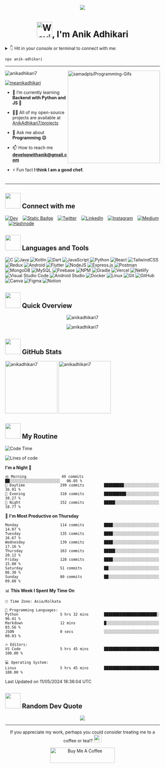 <p align="center"> <a href="https://anikadhikari.bio.link" >
<img src="https://user-images.githubusercontent.com/74038190/240877480-5f6597b4-ff7c-4415-9272-d95759df842f.gif" > </a> </p>

<!--- [![MasterHead](https://user-images.githubusercontent.com/74038190/221352995-5ac18bdf-1a19-4f99-bbb6-77559b220470.gif)](https://bio.link/anikadhikari) -->
<!--- [![MasterHead](https://user-images.githubusercontent.com/74038190/213910845-af37a709-8995-40d6-be59-724526e3c3d7.gif)](https://bio.link/anikadhikari) -->
<!--- [![MasterHead](https://user-images.githubusercontent.com/74038190/240877480-5f6597b4-ff7c-4415-9272-d95759df842f.gif)](https://bio.link/anikadhikari) -->
<!--- [![MasterHead](https://1.bp.blogspot.com/-7A4WynwLsMw/XbBpCXG8fHI/AAAAAAAAMt4/uOa1bpLskYgrwGbllhSu2SDj_Mig8SXJQCLcBGAsYHQ/s1600/2000_600px.gif)](https://bio.link/anikadhikari) -->

<h1 align="center"> <img src="https://raw.githubusercontent.com/nixin72/nixin72/master/wave.gif" 
         alt="Waving hand animated gif"
         width="50" />, I'm Anik Adhikari</h1>
<!-- <h2 align="center"># just another tech enthusiast... 🧑🏻‍💻</h2> -->

<details>
         <summary>
                👇 Hit in your console or terminal to connect with me:  
         </summary>
         repo 👉 <a href="https://github.com/AnikAdhikari7/npx-card">[npx anik-adhikari]</a>
</details>

```bash
npx anik-adhikari
```

---

<a href='https://github.com/samadpls/Programing-Gifs'>
<img align='right' src='https://programming-gifs.cyclic.app' widht=100 height=300 alt='samadpls/Programming-Gifs'></a>

<p align="left"> <img src="https://komarev.com/ghpvc/?username=anikadhikari7&label=Profile%20views&color=0e75b6&style=social&icon=0" alt="anikadhikari7" /> </p>

<p align="left"> <a href="https://twitter.com/meanikadhikari" target="blank"><img src="https://img.shields.io/badge/-%23000000?style=for-the-badge&logo=x&label=Follow%20%40MeAnikAdhikari&labelColor=black" alt="meanikadhikari" /></a> </p>

- 🌱 I’m currently learning **Backend with Python and JS 🤕**

- 👨‍💻 All of my open-source projects are available at [AnikAdhikari7/projects](https://github.com/AnikAdhikari7?tab=repositories)

- 💬 Ask me about **Programming 😉**

- 📫 How to reach me **developwithanik@gmail.com**

- ⚡ Fun fact **I think I am a good chef.** <br/> <br/>

---

## <img src="https://media.giphy.com/media/dhGGpFEXFUN63MVaSR/giphy.gif" width="50"> Connect with me
[![Dev](https://img.shields.io/badge/Dev-%230A0A0A?style=social&logo=dev.to)](https://dev.to/anikadhikari) &ensp;
[![Static Badge](https://img.shields.io/badge/xdadevelopers-%23EA7100?style=social&logo=xdadevelopers)](https://forum.xda-developers.com/m/anikadhikari.12668517/) &ensp;
[![Twitter](https://img.shields.io/badge/Twitter-%231D9BF0?style=social&logo=twitter)](https://twitter.com/meanikadhikari) &ensp;
[![LinkedIn](https://img.shields.io/badge/LinkedIn-%230A66C2?style=social&logo=linkedin)](https://linkedin.com/in/anikadhikari) &ensp;
[![Instagram](https://img.shields.io/badge/Instagram-%23E4405F?style=social&logo=instagram)](https://instagram.com/meanikadhikari) &ensp;
[![Medium](https://img.shields.io/badge/Medium-%23000000?style=social&logo=medium)](https://medium.com/@anikadhikari) &ensp;
[![Hashnode](https://img.shields.io/badge/Hashnode-%232962FF?style=social&logo=hashnode)](https://hashnode.com/@anikadhikari) &ensp;


## <img src="https://media.giphy.com/media/mAZf4H4Pi0wwlj3ZAw/giphy.gif" width="50"> Languages and Tools
<!-- 
// yet to learn --
![C#](https://img.shields.io/badge/c%23-%23239120.svg?style=for-the-badge&logo=c-sharp&logoColor=white) 
![Solidity](https://img.shields.io/badge/Solidity-%23363636.svg?style=for-the-badge&logo=solidity&logoColor=white)
![Swift](https://img.shields.io/badge/swift-F54A2A?style=for-the-badge&logo=swift&logoColor=white)
![TypeScript](https://img.shields.io/badge/typescript-%23007ACC.svg?style=for-the-badge&logo=typescript&logoColor=white)   
![Heroku](https://img.shields.io/badge/heroku-%23430098.svg?style=for-the-badge&logo=heroku&logoColor=white) 
![Django](https://img.shields.io/badge/django-%23092E20.svg?style=for-the-badge&logo=django&logoColor=white) 
![DjangoREST](https://img.shields.io/badge/DJANGO-REST-ff1709?style=for-the-badge&logo=django&logoColor=white&color=ff1709&labelColor=gray) 
![Vuetify](https://img.shields.io/badge/Vuetify-1867C0?style=for-the-badge&logo=vuetify&logoColor=AEDDFF) 
![Xamarin](https://img.shields.io/badge/Xamarin-3199DC?style=for-the-badge&logo=xamarin&logoColor=white) 
![Vue.js](https://img.shields.io/badge/vuejs-%2335495e.svg?style=for-the-badge&logo=vuedotjs&logoColor=%234FC08D)  
![Gatsby](https://img.shields.io/badge/Gatsby-%23663399.svg?style=for-the-badge&logo=gatsby&logoColor=white) 
![FastAPI](https://img.shields.io/badge/FastAPI-005571?style=for-the-badge&logo=fastapi) 
![Postgres](https://img.shields.io/badge/postgres-%23316192.svg?style=for-the-badge&logo=postgresql&logoColor=white) 
![SQLite](https://img.shields.io/badge/sqlite-%2307405e.svg?style=for-the-badge&logo=sqlite&logoColor=white) 
![Realm](https://img.shields.io/badge/Realm-39477F?style=for-the-badge&logo=realm&logoColor=white) 
![Affinity Designer](https://img.shields.io/badge/affinitydesginer-%231B72BE.svg?style=for-the-badge&logo=affinity-designer&logoColor=white)  
![Swagger](https://img.shields.io/badge/-Swagger-%23Clojure?style=for-the-badge&logo=swagger&logoColor=white)
![Terraform](https://img.shields.io/badge/terraform-%235835CC.svg?style=for-the-badge&logo=terraform&logoColor=white) 
![AWS](https://img.shields.io/badge/aws-%23232F3E?style=for-the-badge&logo=amazon-aws)
![Google Cloud](https://img.shields.io/badge/Google%20Cloud-%234285F4.svg?style=for-the-badge&logo=google-cloud&logoColor=white)
-->

![C](https://img.shields.io/badge/C-%23A8B9CC?style=for-the-badge&logo=C&logoColor=black)
![Java](https://img.shields.io/badge/java-%23ED8B00.svg?style=for-the-badge&logo=java&logoColor=white)
![Kotlin](https://img.shields.io/badge/kotlin-%230095D5.svg?style=for-the-badge&logo=kotlin&logoColor=white)
![Dart](https://img.shields.io/badge/dart-%230175C2.svg?style=for-the-badge&logo=dart&logoColor=white)
![JavaScript](https://img.shields.io/badge/JavaScript-%23F7DF1E?style=for-the-badge&logo=javascript&logoColor=black)
![Python](https://img.shields.io/badge/Python-%233776AB?style=for-the-badge&logo=python&logoColor=white)
![React](https://img.shields.io/badge/react-%2320232a.svg?style=for-the-badge&logo=react&logoColor=%2361DAFB) 
![TailwindCSS](https://img.shields.io/badge/tailwindcss-%2338B2AC.svg?style=for-the-badge&logo=tailwind-css&logoColor=white)
![Redux](https://img.shields.io/badge/redux-%23593d88.svg?style=for-the-badge&logo=redux&logoColor=white) 
![Android](https://img.shields.io/badge/Android-%233DDC84?style=for-the-badge&logo=Android&logoColor=white)
![Flutter](https://img.shields.io/badge/Flutter-%2302569B.svg?style=for-the-badge&logo=Flutter&logoColor=white)
![NodeJS](https://img.shields.io/badge/node.js-6DA55F?style=for-the-badge&logo=node.js&logoColor=white)
![Express.js](https://img.shields.io/badge/express.js-%23404d59.svg?style=for-the-badge&logo=express&logoColor=%2361DAFB)
![Postman](https://img.shields.io/badge/Postman-FF6C37?style=for-the-badge&logo=postman&logoColor=white)
![MongoDB](https://img.shields.io/badge/MongoDB-%234ea94b.svg?style=for-the-badge&logo=mongodb&logoColor=white)
![MySQL](https://img.shields.io/badge/mysql-%2300f.svg?style=for-the-badge&logo=mysql&logoColor=white)
![Firebase](https://img.shields.io/badge/firebase-%23FFCA28?style=for-the-badge&logo=firebase&logoColor=black)
![NPM](https://img.shields.io/badge/NPM-%23000000.svg?style=for-the-badge&logo=npm&logoColor=white)
![Gradle](https://img.shields.io/badge/Gradle-02303A.svg?style=for-the-badge&logo=Gradle&logoColor=white)
![Vercel](https://img.shields.io/badge/vercel-%23000000.svg?style=for-the-badge&logo=vercel&logoColor=white)
![Netlify](https://img.shields.io/badge/netlify-%23000000.svg?style=for-the-badge&logo=netlify&logoColor=#00C7B7)
![Visual Studio Code](https://img.shields.io/badge/Visual%20Studio%20Code-%23007ACC?style=for-the-badge&logo=visualstudiocode)
![Android Studio](https://img.shields.io/badge/Android%20Studio-%233DDC84?style=for-the-badge&logo=androidstudio&logoColor=white)
![Docker](https://img.shields.io/badge/docker-%230db7ed.svg?style=for-the-badge&logo=docker&logoColor=white)
![Linux](https://img.shields.io/badge/Linux-%23FCC624?style=for-the-badge&logo=linux&logoColor=black)
![Git](https://img.shields.io/badge/Git-%23F05032?style=for-the-badge&logo=Git&logoColor=white)
![GitHub](https://img.shields.io/badge/GitHub-%23181717?style=for-the-badge&logo=github&logoColor=white)
![Canva](https://img.shields.io/badge/Canva-%2300C4CC.svg?style=for-the-badge&logo=Canva&logoColor=white)
![Figma](https://img.shields.io/badge/figma-%23F24E1E.svg?style=for-the-badge&logo=figma&logoColor=white)
![Notion](https://img.shields.io/badge/Notion-%23000000.svg?style=for-the-badge&logo=notion&logoColor=white)


## <img src="https://media.giphy.com/media/UTSQ9uDYdL1V19C9DB/giphy.gif" width="50"> Quick Overview
<p align="center">
  <img src="https://github-readme-stats.vercel.app/api/top-langs?username=anikadhikari7&show_icons=true&locale=en&layout=compact&theme=gotham&hide_border=false&count_private=true" alt="anikadhikari7" />
</p>
<p align="center">
  <img src="https://github-profile-summary-cards.vercel.app/api/cards/profile-details?username=anikadhikari7&show_icons=true&locale=en&layout=compact&theme=gotham&hide_border=false&count_private=true" alt="anikadhikari7" />
</p>


## <img src="https://media.giphy.com/media/jUQHpQ3UjFBfRlQekP/giphy.gif" width="50"> GitHub Stats
<p align="">
  <img align="" src="https://github-readme-stats.vercel.app/api?username=anikadhikari7&show_icons=true&locale=en&theme=gotham&hide_border=false&count_private=true" alt="anikadhikari7" height="170"/>
  <img align="" src="https://github-readme-streak-stats.herokuapp.com/?user=anikadhikari7&theme=gotham&hide_border=false&count_private=true" alt="anikadhikari7" height="170"/>
</p>

## <img src="https://media.giphy.com/media/gCWkRsa39liKgD0GLW/giphy.gif" width="50"> My Routine

<!--START_SECTION:waka-->
![Code Time](http://img.shields.io/badge/Code%20Time-149%20hrs%2056%20mins-blue)

![Lines of code](https://img.shields.io/badge/From%20Hello%20World%20I%27ve%20Written-1.0%20million%20lines%20of%20code-blue)

**I'm a Night 🦉** 

```text
🌞 Morning                49 commits          ██░░░░░░░░░░░░░░░░░░░░░░░   06.05 % 
🌆 Daytime                299 commits         █████████░░░░░░░░░░░░░░░░   36.91 % 
🌃 Evening                310 commits         ██████████░░░░░░░░░░░░░░░   38.27 % 
🌙 Night                  152 commits         █████░░░░░░░░░░░░░░░░░░░░   18.77 % 
```
📅 **I'm Most Productive on Thursday** 

```text
Monday                   114 commits         ████░░░░░░░░░░░░░░░░░░░░░   14.07 % 
Tuesday                  135 commits         ████░░░░░░░░░░░░░░░░░░░░░   16.67 % 
Wednesday                139 commits         ████░░░░░░░░░░░░░░░░░░░░░   17.16 % 
Thursday                 163 commits         █████░░░░░░░░░░░░░░░░░░░░   20.12 % 
Friday                   128 commits         ████░░░░░░░░░░░░░░░░░░░░░   15.80 % 
Saturday                 51 commits          ██░░░░░░░░░░░░░░░░░░░░░░░   06.30 % 
Sunday                   80 commits          ██░░░░░░░░░░░░░░░░░░░░░░░   09.88 % 
```


📊 **This Week I Spent My Time On** 

```text
🕑︎ Time Zone: Asia/Kolkata

💬 Programming Languages: 
Python                   5 hrs 32 mins       ████████████████████████░   96.41 % 
Markdown                 12 mins             █░░░░░░░░░░░░░░░░░░░░░░░░   03.56 % 
JSON                     0 secs              ░░░░░░░░░░░░░░░░░░░░░░░░░   00.03 % 

🔥 Editors: 
VS Code                  5 hrs 45 mins       █████████████████████████   100.00 % 

💻 Operating System: 
Linux                    5 hrs 45 mins       █████████████████████████   100.00 % 
```


 Last Updated on 11/05/2024 18:36:04 UTC
<!--END_SECTION:waka-->

## <img src="https://media.giphy.com/media/Vx8UvEl6jTEnZX1w1E/giphy.gif" width="50"> Random Dev Quote 
<p align="center">
<img  src="https://quotes-github-readme.vercel.app/api?type=horizontal&theme=vue" />
</p>

---

<p align="center"> If you appreciate my work, perhaps you could consider treating me to a coffee or tea!? <img src="https://media.giphy.com/media/UnyKXModRZbJZiJhSW/giphy.gif" width="25">
<p align="center">
         <a href="https://www.buymeacoffee.com/anikadhikari"> <img align="center" src="https://cdn.buymeacoffee.com/buttons/v2/default-red.png" height="50" width="210" alt="Buy Me A Coffee" /> </a>
</p>


<!---
Hello, kind Visitor! 🌟 Thank you for taking the time to explore and download my readme.md file.

If you find my work valuable, a shout-out would mean the world to me! 🥺👉👈
Your support keeps the creative vibes flowing.🤝

Feel free to customize the fields as needed and dive into the joy of personalization! 🚀 Happy tinkering and crafting your unique experience!

Cheers to collaboration and happy coding! 🎉👩‍💻👨‍💻
--->
